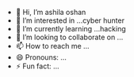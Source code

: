 - 👋 Hi, I’m ashila oshan
- 👀 I’m interested in ...cyber hunter
- 🌱 I’m currently learning ...hacking
- 💞️ I’m looking to collaborate on ...
- 📫 How to reach me ...
- 😄 Pronouns: ...
- ⚡ Fun fact: ...

<!---
tredingme5/tredingme5 is a ✨ special ✨ repository because its `README.md` (this file) appears on your GitHub profile.
You can click the Preview link to take a look at your changes.
--->
